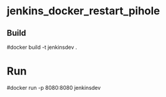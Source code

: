 # jenkins_docker_restart_pihole
## Build <br />
#docker build -t jenkinsdev .  <br />
# Run  <br />
#docker run -p 8080:8080 jenkinsdev  <br />

